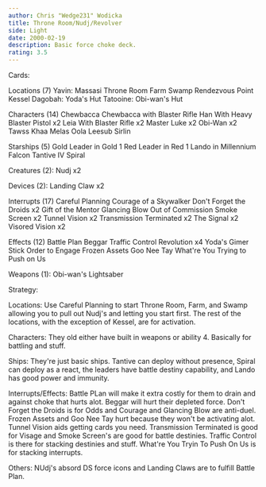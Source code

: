 ```yaml
---
author: Chris "Wedge231" Wodicka
title: Throne Room/Nudj/Revolver
side: Light
date: 2000-02-19
description: Basic force choke deck.
rating: 3.5
---
```

Cards: 

Locations (7)
Yavin: Massasi Throne Room
Farm
Swamp
Rendezvous Point
Kessel
Dagobah: Yoda's Hut
Tatooine: Obi-wan's Hut

Characters (14)
Chewbacca
Chewbacca with Blaster Rifle
Han With Heavy Blaster Pistol x2
Leia With Blaster Rifle x2
Master Luke x2
Obi-Wan x2
Tawss Khaa
Melas
Oola
Leesub Sirlin

Starships (5)
Gold Leader in Gold 1
Red Leader in Red 1
Lando in Millennium Falcon
Tantive IV
Spiral

Creatures (2):
Nudj x2

Devices (2):
Landing Claw x2

Interrupts (17)
Careful Planning
Courage of a Skywalker
Don't Forget the Droids x2
Gift of the Mentor
Glancing Blow
Out of Commission
Smoke Screen x2
Tunnel Vision x2
Transmission Terminated x2
The Signal x2
Visored Vision x2

Effects (12)
Battle Plan
Beggar
Traffic Control
Revolution x4
Yoda's Gimer Stick
Order to Engage
Frozen Assets
Goo Nee Tay
What're You Trying to Push on Us

Weapons (1):
Obi-wan's Lightsaber 

Strategy: 

Locations:
Use Careful Planning to start Throne Room, Farm, and Swamp allowing you to pull out Nudj's and letting you start first. The rest of the locations, with the exception of Kessel, are for activation.

Characters:
They old either have built in weapons or ability 4. Basically for battling and stuff.

Ships:
They're just basic ships. Tantive can deploy without presence, Spiral can deploy as a react, the leaders have battle destiny capability, and Lando has good power and immunity.

Interrupts/Effects:
Battle PLan will make it extra costly for them to drain and against choke that hurts alot. Beggar will hurt their depleted force. Don't Forget the Droids is for Odds and Courage and Glancing Blow are anti-duel. Frozen Assets and Goo Nee Tay hurt because they won't be activating alot. Tunnel Vision aids getting cards you need. Transmission Terminated is good for Visage and Smoke Screen's are good for battle destinies. Traffic Control is there for stacking destinies and stuff. What're You Tryin To Push On Us is for stacking interrupts.

Others:
NUdj's absord DS force icons and Landing Claws are to fulfill Battle Plan.

